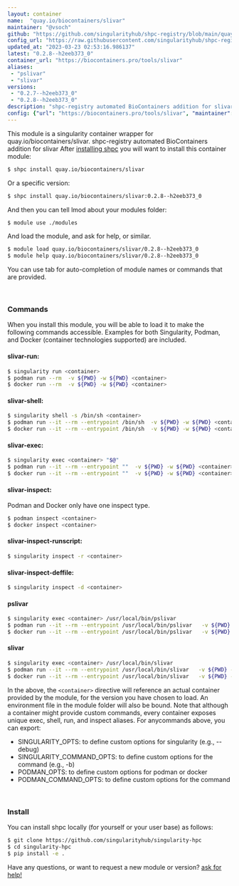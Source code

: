 ```yaml
---
layout: container
name:  "quay.io/biocontainers/slivar"
maintainer: "@vsoch"
github: "https://github.com/singularityhub/shpc-registry/blob/main/quay.io/biocontainers/slivar/container.yaml"
config_url: "https://raw.githubusercontent.com/singularityhub/shpc-registry/main/quay.io/biocontainers/slivar/container.yaml"
updated_at: "2023-03-23 02:53:16.986137"
latest: "0.2.8--h2eeb373_0"
container_url: "https://biocontainers.pro/tools/slivar"
aliases:
 - "pslivar"
 - "slivar"
versions:
 - "0.2.7--h2eeb373_0"
 - "0.2.8--h2eeb373_0"
description: "shpc-registry automated BioContainers addition for slivar"
config: {"url": "https://biocontainers.pro/tools/slivar", "maintainer": "@vsoch", "description": "shpc-registry automated BioContainers addition for slivar", "latest": {"0.2.8--h2eeb373_0": "sha256:0ecd57e5a35977964d0394aa6b7a30039df11b3d74efcd28267d023bb81369b3"}, "tags": {"0.2.7--h2eeb373_0": "sha256:2b821cf760c580d6a4da342129a0039706f1d6be335dcf3ef9f649fdc1232b10", "0.2.8--h2eeb373_0": "sha256:0ecd57e5a35977964d0394aa6b7a30039df11b3d74efcd28267d023bb81369b3"}, "docker": "quay.io/biocontainers/slivar", "aliases": {"pslivar": "/usr/local/bin/pslivar", "slivar": "/usr/local/bin/slivar"}}
---
```


This module is a singularity container wrapper for quay.io/biocontainers/slivar.
shpc-registry automated BioContainers addition for slivar
After [installing shpc](#install) you will want to install this container module:


```bash
$ shpc install quay.io/biocontainers/slivar
```

Or a specific version:

```bash
$ shpc install quay.io/biocontainers/slivar:0.2.8--h2eeb373_0
```

And then you can tell lmod about your modules folder:

```bash
$ module use ./modules
```

And load the module, and ask for help, or similar.

```bash
$ module load quay.io/biocontainers/slivar/0.2.8--h2eeb373_0
$ module help quay.io/biocontainers/slivar/0.2.8--h2eeb373_0
```

You can use tab for auto-completion of module names or commands that are provided.

<br>

### Commands

When you install this module, you will be able to load it to make the following commands accessible.
Examples for both Singularity, Podman, and Docker (container technologies supported) are included.

#### slivar-run:

```bash
$ singularity run <container>
$ podman run --rm  -v ${PWD} -w ${PWD} <container>
$ docker run --rm  -v ${PWD} -w ${PWD} <container>
```

#### slivar-shell:

```bash
$ singularity shell -s /bin/sh <container>
$ podman run --it --rm --entrypoint /bin/sh  -v ${PWD} -w ${PWD} <container>
$ docker run --it --rm --entrypoint /bin/sh  -v ${PWD} -w ${PWD} <container>
```

#### slivar-exec:

```bash
$ singularity exec <container> "$@"
$ podman run --it --rm --entrypoint ""  -v ${PWD} -w ${PWD} <container> "$@"
$ docker run --it --rm --entrypoint ""  -v ${PWD} -w ${PWD} <container> "$@"
```

#### slivar-inspect:

Podman and Docker only have one inspect type.

```bash
$ podman inspect <container>
$ docker inspect <container>
```

#### slivar-inspect-runscript:

```bash
$ singularity inspect -r <container>
```

#### slivar-inspect-deffile:

```bash
$ singularity inspect -d <container>
```


#### pslivar

```bash
$ singularity exec <container> /usr/local/bin/pslivar
$ podman run --it --rm --entrypoint /usr/local/bin/pslivar   -v ${PWD} -w ${PWD} <container> -c " $@"
$ docker run --it --rm --entrypoint /usr/local/bin/pslivar   -v ${PWD} -w ${PWD} <container> -c " $@"
```


#### slivar

```bash
$ singularity exec <container> /usr/local/bin/slivar
$ podman run --it --rm --entrypoint /usr/local/bin/slivar   -v ${PWD} -w ${PWD} <container> -c " $@"
$ docker run --it --rm --entrypoint /usr/local/bin/slivar   -v ${PWD} -w ${PWD} <container> -c " $@"
```



In the above, the `<container>` directive will reference an actual container provided
by the module, for the version you have chosen to load. An environment file in the
module folder will also be bound. Note that although a container
might provide custom commands, every container exposes unique exec, shell, run, and
inspect aliases. For anycommands above, you can export:

 - SINGULARITY_OPTS: to define custom options for singularity (e.g., --debug)
 - SINGULARITY_COMMAND_OPTS: to define custom options for the command (e.g., -b)
 - PODMAN_OPTS: to define custom options for podman or docker
 - PODMAN_COMMAND_OPTS: to define custom options for the command

<br>

### Install

You can install shpc locally (for yourself or your user base) as follows:

```bash
$ git clone https://github.com/singularityhub/singularity-hpc
$ cd singularity-hpc
$ pip install -e .
```

Have any questions, or want to request a new module or version? [ask for help!](https://github.com/singularityhub/singularity-hpc/issues)